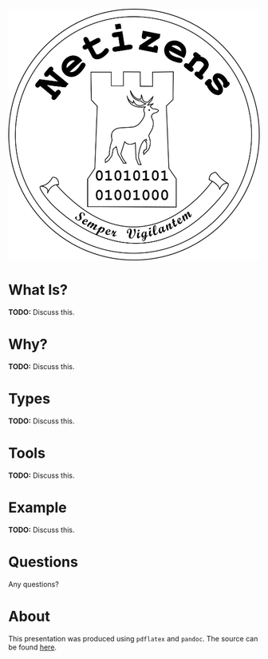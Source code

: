 ![Netizens](logo.png)

# What Is?

**TODO:** Discuss this.

# Why?

**TODO:** Discuss this.

# Types

**TODO:** Discuss this.

# Tools

**TODO:** Discuss this.

# Example

**TODO:** Discuss this.

# Questions

Any questions?

# About

This presentation was produced using `pdflatex` and `pandoc`. The source can be
found [here](https://github.com/danielbarry/presentations).
